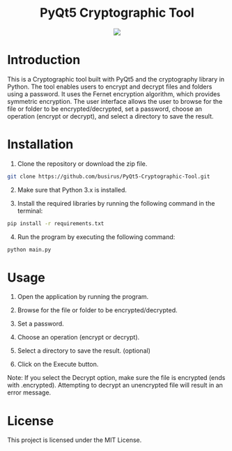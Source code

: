 <div id="header" align="center">
<h1> PyQt5 Cryptographic Tool </h1>
</div>



<div id="header" align="center">
  <img src="http://image.noelshack.com/fichiers/2023/08/4/1677148794-gui.png">
</div>

# Introduction
  
This is a Cryptographic tool built with PyQt5 and the cryptography library in Python. The tool enables users to encrypt and decrypt files and folders using a password. It uses the Fernet encryption algorithm, which provides symmetric encryption. The user interface allows the user to browse for the file or folder to be encrypted/decrypted, set a password, choose an operation (encrypt or decrypt), and select a directory to save the result.

# Installation
 
1. Clone the repository or download the zip file.
```bash
git clone https://github.com/busirus/PyQt5-Cryptographic-Tool.git
```
2. Make sure that Python 3.x is installed.

3. Install the required libraries by running the following command in the terminal:
```bash
pip install -r requirements.txt
```
4. Run the program by executing the following command:
```bash
python main.py
```

# Usage
1. Open the application by running the program.

2. Browse for the file or folder to be encrypted/decrypted.

3. Set a password.

4. Choose an operation (encrypt or decrypt).

5. Select a directory to save the result. (optional)

6. Click on the Execute button.

Note: If you select the Decrypt option, make sure the file is encrypted (ends with .encrypted). Attempting to decrypt an unencrypted file will result in an error message.

# License 
This project is licensed under the MIT License. 
